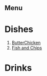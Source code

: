 ## Menu

# Dishes

1. [ButterChicken](Menu/Dishes/Butter_Chicken.md)
2. [Fish and Chips](./Dishes/FishAndChips.md)

# Drinks
